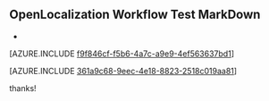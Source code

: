 ## OpenLocalization Workflow Test MarkDown
* 

[AZURE.INCLUDE [f9f846cf-f5b6-4a7c-a9e9-4ef563637bd1](calleeMd1.md)]



[AZURE.INCLUDE [361a9c68-9eec-4e18-8823-2518c019aa81](calleeMd2.md)]

 
thanks!